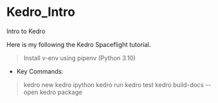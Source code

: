 # Kedro_Intro
Intro to Kedro

Here is my following the Kedro Spaceflight tutorial.

> Install v-env using pipenv (Python 3.10)

- Key Commands:

> kedro new
> kedro ipython
> kedro run
> kedro test
> kedro build-docs --open
> kedro package